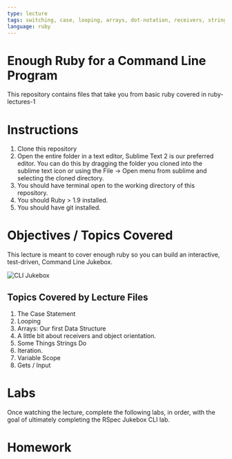 ```yaml
---
type: lecture
tags: switching, case, looping, arrays, dot-notation, receivers, strings, iteration, variable scope, gets, input, CLI
language: ruby
---
```


# Enough Ruby for a Command Line Program

This repository contains files that take you from basic ruby covered in ruby-lectures-1

# Instructions

1. Clone this repository
2. Open the entire folder in a text editor, Sublime Text 2 is our preferred editor. You can do this by dragging the folder you cloned into the sublime text icon or using the File -> Open menu from sublime and selecting the cloned directory.
3. You should have terminal open to the working directory of this repository.
4. You should Ruby > 1.9 installed.
5. You should have git installed.

# Objectives / Topics Covered

This lecture is meant to cover enough ruby so you can build an interactive, test-driven, Command Line Jukebox.

![CLI Jukebox](http://dl.dropboxusercontent.com/s/owdfji5ljqubdhn/2014-01-29%20at%2011.10%20AM.png)

## Topics Covered by Lecture Files

1. The Case Statement 
2. Looping
3. Arrays: Our first Data Structure
4. A little bit about receivers and object orientation.
5. Some Things Strings Do
6. Iteration.
7. Variable Scope
8. Gets / Input

# Labs

Once watching the lecture, complete the following labs, in order, with the goal of ultimately completing the RSpec Jukebox CLI lab.

# Homework
